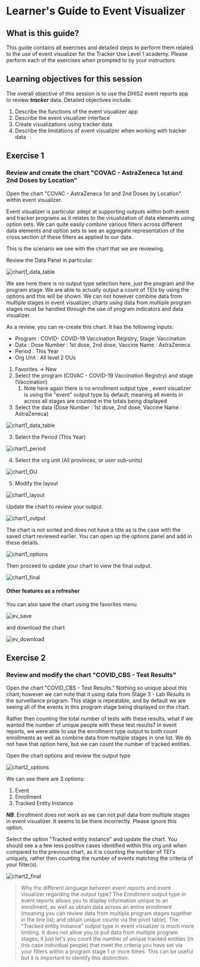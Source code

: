 # Learner's Guide to Event Visualizer

## What is this guide?

This guide contains all exercises and detailed steps to perform them related to the use of event visualizer for the Tracker Use Level 1 academy. Please perform each of the exercises when prompted to by your instructors

## Learning objectives for this session

The overall objective of this session is to use the DHIS2 event reports app to review ***tracker*** data. Detailed objectives include:

1. Describe the functions of the event visualizer app
2. Describe the event visualizer interface
3. Create visualizations using tracker data
4. Describe the limitations of event visualizer when working with tracker data

## Exercise 1

### Review and create the chart "COVAC - AstraZeneca 1st and 2nd Doses by Location"

Open the chart "COVAC - AstraZeneca 1st and 2nd Doses by Location" within event visualizer.

Event visualizer is particular adept at supporting outputs within both event and tracker programs as it relates to the visualization of data elements using option sets. We can quite easily combine various filters across different data elements and option sets to see an aggregate representation of the cross section of these filters as applied to our data.

This is the scenario we see with the chart that we are reviewing.

Review the Data Panel in particular.

![chart1_data_table](resources/images/event_visualizer/ev_chart1_data_table.png)

We see here there is no output type selection here, just the program and the program stage. We are able to actually output a count of TEIs by using the options and this will be shown. We can not however combine data from multiple stages in event visualizer; charts using data from multiple program stages must be handled through the use of program indicators and data visualizer.

As a review, you can re-create this chart. It has the following inputs:

- Program : COVID- COVID-19 Vaccination Registry, Stage: Vaccination
- Data : Dose Number : 1st dose, 2nd dose, Vaccine Name : AstraZeneca
- Period : This Year
- Org Unit : All level 2 OUs

1. Favorites -> New
2. Select the program (COVAC - COVID-19 Vaccination Registry) and stage (Vaccination)
   1. Note here again there is no enrollment output type , event visualizer is using the "event" output type by default; meaning all events in across all stages are counted in the totals being displayed
3. Select the data (Dose Number : 1st dose, 2nd dose, Vaccine Name : AstraZeneca)

![chart1_data_table](resources/images/event_visualizer/ev_chart1_data_table.png)

3. Select the Period (This Year)

![chart1_period](resources/images/event_visualizer/chart1_period.png)

4. Select the org unit (All provinces, or user sub-units)

![chart1_OU](resources/images/event_visualizer/chart1_OU.png)

5. Modify the layout

![chart1_layout](resources/images/event_visualizer/chart1_layout.png)

Update the chart to review your output.

![chart1_output](resources/images/event_visualizer/chart1_initial_output.png)

The chart is not sorted and does not have a title as is the case with the saved chart reviewed earlier. You can open up the options panel and add in these details.

![chart1_options](resources/images/event_visualizer/chart1_options.png)

Then proceed to update your chart to view the final output. 

![chart1_final](resources/images/event_visualizer/chart1_final_output.png)

#### Other features as a refresher

You can also save the chart using the favorites menu

![ev_save](resources/images/event_visualizer/ev_save_menu.png) 

and download the chart

![ev_download](resources/images/event_visualizer/ev_download_menu.png)

## Exercise 2

### Review and modify the chart "COVID_CBS - Test Results"

Open the chart "COVID_CBS - Test Results." Nothing so unique about this chart; however we can note that it using data from Stage 3 - Lab Results in the surveillance program. This stage is repeatable, and by default we are seeing all of the events in this program stage being displayed on the chart.

Rather then counting the total number of tests with these results, what if we wanted the number of unique people with these test results? In event reports, we were able to use the enrollment type output to both count enrollments as well as combine data from multiple stages in one list. We do not have that option here, but we can count the number of tracked entities.

Open the chart options and review the output type

![chart2_options](resources/images/event_visualizer/chart2_options.png)

We can see there are 3 options:
1. Event
2. Enrollment
3. Tracked Entity Instance

***NB***: Enrollment does not work as we can not pull data from multiple stages in event visualizer. It seems to be there incorrectly. Please ignore this option.

Select the option "Tracked entity instance" and update the chart. You should see a a few less positive cases identified within this org unit when compared to the previous chart, as it is counting the number of TEI's uniquely, rather then counting the number of events matching the criteria of your filter(s).

![chart2_final](resources/images/event_visualizer/chart2_final_output.png)

> Why the different language between event reports and event visualizer regarding the output type? The Enrollment output type in event reports allows you to display information unique to an enrollment, as well as obtain data across an entire enrollment (meaning you can review data from multiple program stages together in the line list; and obtain unique counts via the pivot table). The "Tracked entity instance" output type in event visualizer is much more limiting. It does not allow you to pull data from multiple program stages; it just let's you count the number of unique tracked entities (in this case individual people) that meet the criteria you have set via your filters within a program stage 1 or more times. This can be useful but it is important to identify this distinction.
